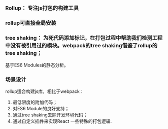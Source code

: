 ### Rollup： 专注js打包的构建工具

### rollup可直接全局安装

### tree shaking： 为死代码添加标记，在打包过程中帮助我们检测工程中没有被引用过的模块。webpack的tree shaking借鉴了rollup的tree shaking；

基于ES6 Modules的静态分析。

### 场景设计

rollup适合构建js库，相比于webpack：
1. 最低限度的附加代码；
2. 对ES6 Module的良好支持；
3. 通过tree shaking去除开发环境代码；
4. 通过自定义插件来实现React 一些特殊的打包逻辑.
